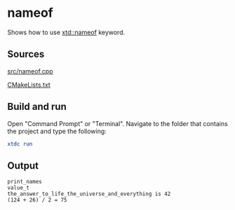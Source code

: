 # nameof

Shows how to use [xtd::nameof](https://gammasoft71.github.io/xtd/reference_guides/latest/group__keywords.html#gabe3976c5f529fab9b255e38ced18b281) keyword.

## Sources

[src/nameof.cpp](src/nameof.cpp)

[CMakeLists.txt](CMakeLists.txt)

## Build and run

Open "Command Prompt" or "Terminal". Navigate to the folder that contains the project and type the following:

```cmake
xtdc run
```

## Output

```
print_names
value_t
the_answer_to_life_the_universe_and_everything is 42
(124 + 26) / 2 = 75
```
